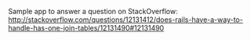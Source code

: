 Sample app to answer a question on StackOverflow: 
http://stackoverflow.com/questions/12131412/does-rails-have-a-way-to-handle-has-one-join-tables/12131490#12131490